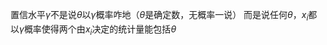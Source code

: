 置信水平$\gamma$不是说$\theta$以$\gamma$概率咋地（$\theta$是确定数，无概率一说）
而是说任何$\theta$，$x_i$都以$\gamma$概率使得两个由$x_i$决定的统计量能包括$\theta$